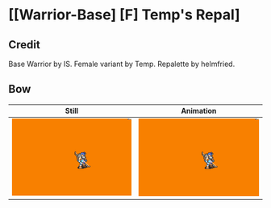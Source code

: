 # [\[Warrior-Base\] \[F\] Temp's Repal]

## Credit

Base Warrior by IS.
Female variant by Temp.
Repalette by helmfried.
	
## Bow

| Still | Animation |
| :---: | :-------: |
| ![Bow still](./Bow_000.png) | ![Bow animation](./Bow.gif) |

